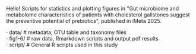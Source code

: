 Hello!
Scripts for statistics and plotting figures in "Gut microbiome and metabolome characteristics of patients with cholesterol gallstones suggest the preventive potential of prebiotics", published in iMeta 2025.

  · data/ # metadata, OTU table and taxonomy files  
  · fig1-6/ # raw data, Rmarkdown scripts and output pdf results  
  · script/ # General R scripts used in this study
